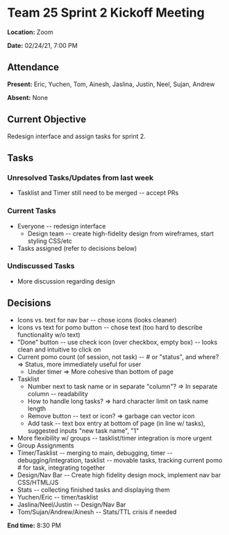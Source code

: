 # Team 25 Sprint 2 Kickoff Meeting

**Location:** Zoom

**Date:** 02/24/21, 7:00 PM

## Attendance

**Present:** Eric, Yuchen, Tom, Ainesh, Jaslina, Justin, Neel, Sujan, Andrew

**Absent:** None

## Current Objective
Redesign interface and assign tasks for sprint 2.

## Tasks

### Unresolved Tasks/Updates from last week
* Tasklist and Timer still need to be merged -- accept PRs

### Current Tasks
* Everyone -- redesign interface
  *  Design team -- create high-fidelity design from wireframes, start styling CSS/etc
*  Tasks assigned (refer to decisions below)

### Undiscussed Tasks
* More discussion regarding design

## Decisions
* Icons vs. text for nav bar -- chose icons (looks cleaner)
* Icons vs text for pomo button -- chose text (too hard to describe functionality w/o text)
* "Done" button -- use check icon (over checkbox, empty box) -- looks clean and intuitive to click on
* Current pomo count (of session, not task) -- # or "status", and where? => Status, more immediately useful for user
  *  Under timer => More cohesive than bottom of page
* Tasklist
  *  Number next to task name or in separate "column"? => In separate column -- readability
  *  How to handle long tasks? => hard character limit on task name length
  *  Remove button -- text or icon? => garbage can vector icon
  *  Add task -- text box entry at bottom of page (in line w/ tasks), suggested inputs "new task name", "1"
*  More flexibility w/ groups -- tasklist/timer integration is more urgent
*  Group Assignments
  *  Timer/Tasklist -- merging to main, debugging, timer -- debugging/integration, tasklist -- movable tasks, tracking current pomo # for task, integrating together
  *  Design/Nav Bar -- Create high fidelity design mock, implement nav bar CSS/HTML/JS
  *  Stats -- collecting finished tasks and displaying them
  *  Yuchen/Eric -- timer/tasklist
  *  Jaslina/Neel/Justin -- Design/Nav Bar
  *  Tom/Sujan/Andrew/Ainesh -- Stats/TTL crisis if needed

**End time:** 8:30 PM
